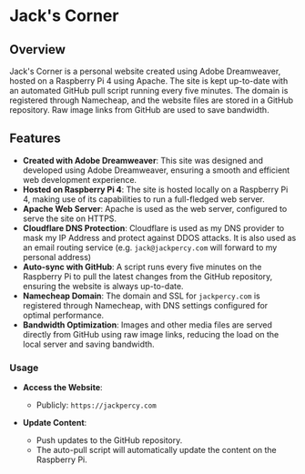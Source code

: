 # Jack's Corner

## Overview

Jack's Corner is a personal website created using Adobe Dreamweaver, hosted on a Raspberry Pi 4 using Apache. The site is kept up-to-date with an automated GitHub pull script running every five minutes. The domain is registered through Namecheap, and the website files are stored in a GitHub repository. Raw image links from GitHub are used to save bandwidth.

## Features

- **Created with Adobe Dreamweaver**: This site was designed and developed using Adobe Dreamweaver, ensuring a smooth and efficient web development experience.
- **Hosted on Raspberry Pi 4**: The site is hosted locally on a Raspberry Pi 4, making use of its capabilities to run a full-fledged web server.
- **Apache Web Server**: Apache is used as the web server, configured to serve the site on HTTPS.
- **Cloudflare DNS Protection**: Cloudflare is used as my DNS provider to mask my IP Address and protect against DDOS attacks. It is also used as an email routing service (e.g. `jack@jackpercy.com` will forward to my personal address)
- **Auto-sync with GitHub**: A script runs every five minutes on the Raspberry Pi to pull the latest changes from the GitHub repository, ensuring the website is always up-to-date.
- **Namecheap Domain**: The domain and SSL for `jackpercy.com` is registered through Namecheap, with DNS settings configured for optimal performance.
- **Bandwidth Optimization**: Images and other media files are served directly from GitHub using raw image links, reducing the load on the local server and saving bandwidth.

### Usage
- **Access the Website**:
  - Publicly: `https://jackpercy.com`

- **Update Content**:
  - Push updates to the GitHub repository.
  - The auto-pull script will automatically update the content on the Raspberry Pi.

